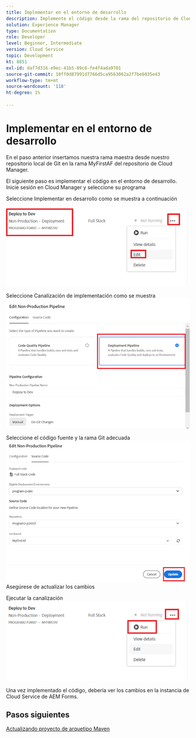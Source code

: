 ```yaml
---
title: Implementar en el entorno de desarrollo
description: Implemente el código desde la rama del repositorio de Cloud Manager
solution: Experience Manager
type: Documentation
role: Developer
level: Beginner, Intermediate
version: Cloud Service
topic: Development
kt: 8851
exl-id: daf7d316-e9ec-41b5-89c8-fe4f4ada9701
source-git-commit: 10ff0d87991d7766d5ca9563062a2f7be6035e43
workflow-type: tm+mt
source-wordcount: '118'
ht-degree: 1%

---
```


# Implementar en el entorno de desarrollo

En el paso anterior insertamos nuestra rama maestra desde nuestro repositorio local de Git en la rama MyFirstAF del repositorio de Cloud Manager.

El siguiente paso es implementar el código en el entorno de desarrollo.
Inicie sesión en Cloud Manager y seleccione su programa

Seleccione Implementar en desarrollo como se muestra a continuación


![primer paso](assets/deploy-first-step1.png)


Seleccione Canalización de implementación como se muestra
![primer paso](assets/deploy1.png)

Seleccione el código fuente y la rama Git adecuada
![primer paso](assets/deploy2.png)
Asegúrese de actualizar los cambios

Ejecutar la canalización
![run-pipeline](assets/run-pipeline.png)

Una vez implementado el código, debería ver los cambios en la instancia de Cloud Service de AEM Forms.

## Pasos siguientes

[Actualizando proyecto de arquetipo Maven](./updating-project-archetype.md)
